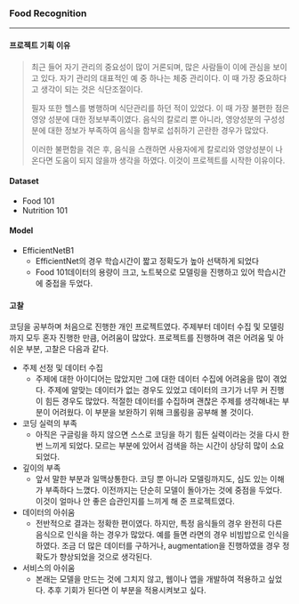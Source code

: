 ### Food Recognition

-----

#### 프로젝트 기획 이유

> 최근 들어 자기 관리의 중요성이 많이 거론되며, 많은 사람들이 이에 관심을 보이고 있다. 자기 관리의 대표적인 예 중 하나는 체중 관리이다. 이 때 가장 중요하다고 생각이 되는 것은 식단조절이다.
>
> 필자 또한 헬스를 병행하며 식단관리를 하던 적이 있었다. 이 때 가장 불편한 점은 영양 성분에 대한 정보부족이였다. 음식의 칼로리 뿐 아니라, 영양성분의 구성성분에 대한 정보가 부족하여 음식을 함부로 섭취하기 곤란한 경우가 많았다.
>
> 이러한 불편함을 겪은 후, 음식을 스캔하면 사용자에게 칼로리와 영양성분이 나온다면 도움이 되지 않을까 생각을 하였다. 이것이 프로젝트를 시작한 이유이다.



#### Dataset

* Food 101
* Nutrition 101



#### Model

* EfficientNetB1
  * EfficientNet의 경우 학습시간이 짧고 정확도가 높아 선택하게 되었다
  * Food 101데이터의 용량이 크고, 노트북으로 모델링을 진행하고 있어 학습시간에 중접을 두었다.



#### 고찰

코딩을 공부하며 처음으로 진행한 개인 프로젝트였다. 주제부터 데이터 수집 및 모델링까지 모두 혼자 진행한 만큼, 어려움이 많았다. 프로젝트를 진행하며 겪은 어려움 및 아쉬운 부분, 고찰은 다음과 같다.

* 주제 선정 및 데이터 수집
  * 주제에 대한 아이디어는 많았지만 그에 대한 데이터 수집에 어려움을 많이 겪었다. 주제에 알맞는 데이터가 없는 경우도 있었고 데이터의 크기가 너무 커 진행이 힘든 경우도 많았다. 적절한 데이터를 수집하며 괜찮은 주제를 생각해내는 부분이 어려웠다. 이 부분을 보완하기 위해 크롤링을 공부해 볼 것이다.
* 코딩 실력의 부족
  * 아직은 구글링을 하지 않으면 스스로 코딩을 하기 힘든 실력이라는 것을 다시 한 번 느끼게 되었다. 모르는 부분에 있어서 검색을 하는 시간이 상당히 많이 소요되었다. 
* 깊이의 부족
  * 앞서 말한 부분과 일맥상통한다. 코딩 뿐 아니라 모델링까지도, 심도 있는 이해가 부족하다 느꼈다. 이전까지는 단순히 모델이 돌아가는 것에 중점을 두었다. 이것이 얼마나 안 좋은 습관인지를 느끼게 해 준 프로젝트였다.
* 데이터의 아쉬움
  * 전반적으로 결과는 정확한 편이였다. 하지만, 특정 음식들의 경우 완전히 다른 음식으로 인식을 하는 경우가 많았다. 예를 들면 라면의 경우 비빔밥으로 인식을 하였다. 조금 더 많은 데이터를 구하거나, augmentation을 진행하였을 경우 정확도가 향상되었을 것으로 생각된다.
* 서비스의 아쉬움
  * 본래는 모델을 만드는 것에 그치지 않고, 웹이나 앱을 개발하여 적용하고 싶었다. 추후 기회가 된다면 이 부분을 적용시켜보고 싶다.